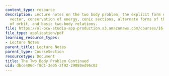 ```yaml
---
content_type: resource
description: Lecture notes on the two body problem, the explicit form of the velocity
  vector, conservation of energy, conic sections, alternate forms of the equation
  of orbit, and basic two-body relations.
file: https://ol-ocw-studio-app-production.s3.amazonaws.com/courses/16-346-astrodynamics-fall-2008/dbce406df8d13e052f9229880ed96c02_lec_02.pdf
file_type: application/pdf
learning_resource_types:
- Lecture Notes
parent_title: Lecture Notes
parent_type: CourseSection
resourcetype: Document
title: The Two Body Problem Continued
uid: dbce406d-f8d1-3e05-2f92-29880ed96c02
---
```

